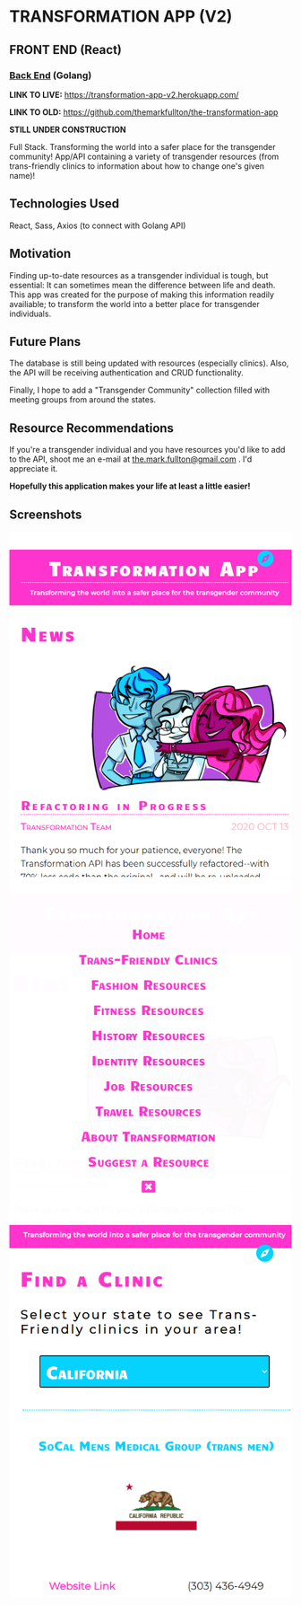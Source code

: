 # TRANSFORMATION APP (V2)

## FRONT END (React)

### [Back End](https://github.com/themarkfullton/transformation-api-v2) (Golang)

**LINK TO LIVE:** https://transformation-app-v2.herokuapp.com/

**LINK TO OLD:** https://github.com/themarkfullton/the-transformation-app

**STILL UNDER CONSTRUCTION**

Full Stack. Transforming the world into a safer place for the transgender community! App/API containing a variety of transgender resources (from trans-friendly clinics to information about how to change one's given name)!

## Technologies Used

React, Sass, Axios (to connect with Golang API)

## Motivation

Finding up-to-date resources as a transgender individual is tough, but essential: It can sometimes mean the difference between life and death. This app was created for the purpose of making this information readily availiable; to transform the world into a better place for transgender individuals.

## Future Plans

The database is still being updated with resources (especially clinics). Also, the API will be receiving authentication and CRUD functionality.

Finally, I hope to add a "Transgender Community" collection filled with meeting groups from around the states.

## Resource Recommendations

If you're a transgender individual and you have resources you'd like to add to the API, shoot me an e-mail at the.mark.fullton@gmail.com . I'd appreciate it.

**Hopefully this application makes your life at least a little easier!**

## Screenshots

<img src="screenshot1.PNG">
<img src="screenshot2.PNG">
<img src="screenshot3.PNG">
